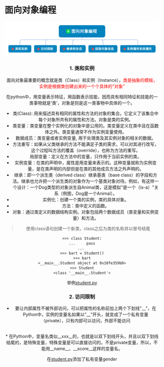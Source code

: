 # 面向对象编程

<center>
<img src="面向对象编程.png">


### 1. 类和实例

面向对象最重要的概念就是类（Class）和实例（Instance），<font color=red>类是抽象的模板， 实例是根据类创建出来的一个个具体的“对象”</font>

在python中，用变量表示特征，用函数表示技能，因而具有相同特征和技能的一类事物就是‘类’，对象是则是这一类事物中具体的一个。

- 类(Class): 用来描述具有相同的属性和方法的对象的集合。它定义了该集合中每个对象所共有的属性和方法。对象是类的实例。
- 类变量：类变量在整个实例化的对象中是公用的。类变量定义在类中且在函数体之外。类变量通常不作为实例变量使用。
- 数据成员：类变量或者实例变量, 用于处理类及其实例对象的相关的数据。
- 方法重写：如果从父类继承的方法不能满足子类的需求，可以对其进行改写，这个过程叫方法的覆盖（override），也称为方法的重写。
- 局部变量：定义在方法中的变量，只作用于当前实例的类。
- 实例变量：在类的声明中，属性是用变量来表示的。这种变量就称为实例变量，是在类声明的内部但是在类的其他成员方法之外声明的。
- 继承：即一个派生类（derived class）继承基类（base class）的字段和方法。继承也允许把一个派生类的对象作为一个基类对象对待。例如，有这样一个设计：一个Dog类型的对象派生自Animal类，这是模拟"是一个（is-a）"关系（例图，Dog是一个Animal）。
- 实例化：创建一个类的实例，类的具体对象。
- 方法：类中定义的函数。
- 对象：通过类定义的数据结构实例。对象包括两个数据成员（类变量和实例变量）和方法。

> 使用class语句创建一个新类，class之后为类的名称并以冒号结尾

```
>>> class Student:
...     pass
... 
>>> bart = Student()
>>> bart
<__main__.Student object at 0x10fe359b0>
>>> Student
<class '__main__.Student'>
```

举例[student.py](student.py)

### 2. 访问限制

 * 要让内部属性不被外部访问，可以把属性的名称前加上两个下划线"\__"，在Python中，实例的变量名如果以"__"开头，就变成了一个私有变量（private），只有内部可以访问，外部不能访问
 <br/>
 * 在Python中，变量名类似__xxx__的，也就是以双下划线开头，并且以双下划线结尾的，是特殊变量，特殊变量是可以直接访问的，不是private变量，所以，不能用__name__、__score__这样的变量名。

 在[student.py](student.py)添加了私有变量gender
